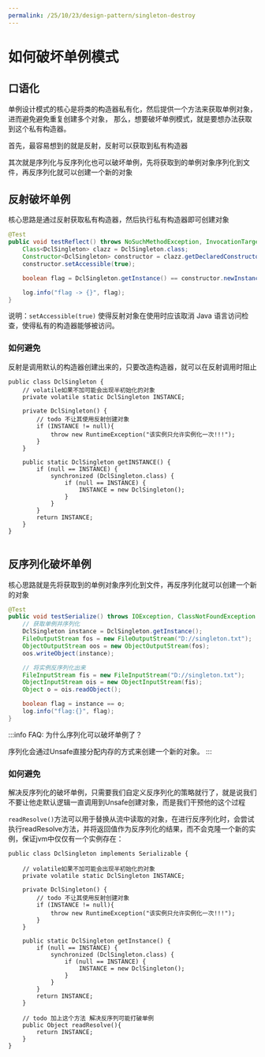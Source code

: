 ```yaml
---
permalink: /25/10/23/design-pattern/singleton-destroy
---
```


# 如何破坏单例模式

## 口语化

单例设计模式的核心是将类的构造器私有化，然后提供一个方法来获取单例对象，进而避免避免重复创建多个对象，
那么，想要破坏单例模式，就是要想办法获取到这个私有构造器。

首先，最容易想到的就是反射，反射可以获取到私有构造器

其次就是序列化与反序列化也可以破坏单例，先将获取到的单例对象序列化到文件，再反序列化就可以创建一个新的对象

## 反射破坏单例

核心思路是通过反射获取私有构造器，然后执行私有构造器即可创建对象

```java
@Test
public void testReflect() throws NoSuchMethodException, InvocationTargetException, InstantiationException, IllegalAccessException {
    Class<DclSingleton> clazz = DclSingleton.class;
    Constructor<DclSingleton> constructor = clazz.getDeclaredConstructor();
    constructor.setAccessible(true);

    boolean flag = DclSingleton.getInstance() == constructor.newInstance();

    log.info("flag -> {}", flag);
}
```

说明：`setAccessible(true)` 使得反射对象在使用时应该取消 Java 语言访问检查，使得私有的构造器能够被访问。

### 如何避免

反射是调用默认的构造器创建出来的，只要改造构造器，就可以在反射调用时阻止

```java{6-9}
public class DclSingleton {
    // volatile如果不加可能会出现半初始化的对象
    private volatile static DclSingleton INSTANCE;

    private DclSingleton() {
        // todo 不让其使用反射创建对象
        if (INSTANCE != null){
            throw new RuntimeException("该实例只允许实例化一次!!!");
        }
    }

    public static DclSingleton getINSTANCE() {
        if (null == INSTANCE) {
            synchronized (DclSingleton.class) {
                if (null == INSTANCE) {
                    INSTANCE = new DclSingleton();
                }
            }
        }
        return INSTANCE;
    }
}
```

```java


```

## 反序列化破坏单例

核心思路就是先将获取到的单例对象序列化到文件，再反序列化就可以创建一个新的对象

```java
@Test
public void testSerialize() throws IOException, ClassNotFoundException {
    // 获取单例并序列化
    DclSingleton instance = DclSingleton.getInstance();
    FileOutputStream fos = new FileOutputStream("D://singleton.txt");
    ObjectOutputStream oos = new ObjectOutputStream(fos);
    oos.writeObject(instance);

    // 将实例反序列化出来
    FileInputStream fis = new FileInputStream("D://singleton.txt");
    ObjectInputStream ois = new ObjectInputStream(fis);
    Object o = ois.readObject();

    boolean flag = instance == o;
    log.info("flag:{}", flag);
}
```

:::info
FAQ: 为什么序列化可以破坏单例了？

序列化会通过Unsafe直接分配内存的方式来创建一个新的对象。
:::

### 如何避免

解决反序列化的破坏单例，只需要我们自定义反序列化的策略就行了，就是说我们不要让他走默认逻辑一直调用到Unsafe创建对象，而是我们干预他的这个过程

`readResolve()`方法可以用于替换从流中读取的对象，在进行反序列化时，会尝试执行readResolve方法，并将返回值作为反序列化的结果，而不会克隆一个新的实例，保证jvm中仅仅有一个实例存在：


```java{24-27}
public class DclSingleton implements Serializable {

    // volatile如果不加可能会出现半初始化的对象
    private volatile static DclSingleton INSTANCE;

    private DclSingleton() {
        // todo 不让其使用反射创建对象
        if (INSTANCE != null){
            throw new RuntimeException("该实例只允许实例化一次!!!");
        }
    }

    public static DclSingleton getInstance() {
        if (null == INSTANCE) {
            synchronized (DclSingleton.class) {
                if (null == INSTANCE) {
                    INSTANCE = new DclSingleton();
                }
            }
        }
        return INSTANCE;
    }

    // todo 加上这个方法 解决反序列可能打破单例
    public Object readResolve(){
        return INSTANCE;
    }
}
```